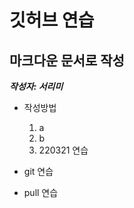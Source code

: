 # 깃허브 연습 #

## 마크다운 문서로 작성 ##
___작성자: 서리미___
* 작성방법	
	1. a
	2. b
	3. 220321 연습


* git 연습
* pull 연습


